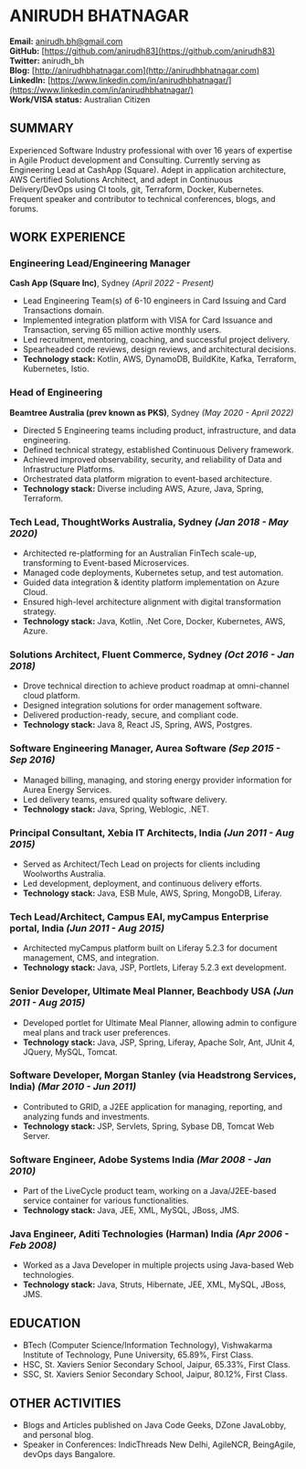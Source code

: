 # ANIRUDH BHATNAGAR

**Email:** anirudh.bh@gmail.com  
**GitHub:** [https://github.com/anirudh83](https://github.com/anirudh83)  
**Twitter:** anirudh_bh  
**Blog:** [http://anirudhbhatnagar.com](http://anirudhbhatnagar.com)  
**LinkedIn:** [https://www.linkedin.com/in/anirudhbhatnagar/](https://www.linkedin.com/in/anirudhbhatnagar/)  
**Work/VISA status:** Australian Citizen

## SUMMARY
Experienced Software Industry professional with over 16 years of expertise in Agile Product development and Consulting. Currently serving as Engineering Lead at CashApp (Square). Adept in application architecture, AWS Certified Solutions Architect, and adept in Continuous Delivery/DevOps using CI tools, git, Terraform, Docker, Kubernetes. Frequent speaker and contributor to technical conferences, blogs, and forums.

## WORK EXPERIENCE

### Engineering Lead/Engineering Manager
**Cash App (Square Inc)**, Sydney *(April 2022 - Present)*
- Lead Engineering Team(s) of 6-10 engineers in Card Issuing and Card Transactions domain.
- Implemented integration platform with VISA for Card Issuance and Transaction, serving 65 million active monthly users.
- Led recruitment, mentoring, coaching, and successful project delivery.
- Spearheaded code reviews, design reviews, and architectural decisions.
- **Technology stack:** Kotlin, AWS, DynamoDB, BuildKite, Kafka, Terraform, Kubernetes, Istio.

### Head of Engineering
**Beamtree Australia (prev known as PKS)**, Sydney *(May 2020 - April 2022)*
- Directed 5 Engineering teams including product, infrastructure, and data engineering.
- Defined technical strategy, established Continuous Delivery framework.
- Achieved improved observability, security, and reliability of Data and Infrastructure Platforms.
- Orchestrated data platform migration to event-based architecture.
- **Technology stack:** Diverse including AWS, Azure, Java, Spring, Terraform.

### Tech Lead, ThoughtWorks Australia, Sydney *(Jan 2018 - May 2020)*
- Architected re-platforming for an Australian FinTech scale-up, transforming to Event-based Microservices.
- Managed code deployments, Kubernetes setup, and test automation.
- Guided data integration & identity platform implementation on Azure Cloud.
- Ensured high-level architecture alignment with digital transformation strategy.
- **Technology stack:** Java, Kotlin, .Net Core, Docker, Kubernetes, AWS, Azure.

### Solutions Architect, Fluent Commerce, Sydney *(Oct 2016 - Jan 2018)*
- Drove technical direction to achieve product roadmap at omni-channel cloud platform.
- Designed integration solutions for order management software.
- Delivered production-ready, secure, and compliant code.
- **Technology stack:** Java 8, React JS, Spring, AWS, Postgres.

### Software Engineering Manager, Aurea Software *(Sep 2015 - Sep 2016)*
- Managed billing, managing, and storing energy provider information for Aurea Energy Services.
- Led delivery teams, ensured quality software delivery.
- **Technology stack:** Java, Spring, Weblogic, .NET.

### Principal Consultant, Xebia IT Architects, India *(Jun 2011 - Aug 2015)*
- Served as Architect/Tech Lead on projects for clients including Woolworths Australia.
- Led development, deployment, and continuous delivery efforts.
- **Technology stack:** Java, ESB Mule, AWS, Spring, MongoDB, Liferay.

### Tech Lead/Architect, Campus EAI, myCampus Enterprise portal, India *(Jun 2011 - Aug 2015)*
- Architected myCampus platform built on Liferay 5.2.3 for document management, CMS, and integration.
- **Technology stack:** Java, JSP, Portlets, Liferay 5.2.3 ext development.

### Senior Developer, Ultimate Meal Planner, Beachbody USA *(Jun 2011 - Aug 2015)*
- Developed portlet for Ultimate Meal Planner, allowing admin to configure meal plans and track user preferences.
- **Technology stack:** Java, JSP, Spring, Liferay, Apache Solr, Ant, JUnit 4, JQuery, MySQL, Tomcat.

### Software Developer, Morgan Stanley (via Headstrong Services, India) *(Mar 2010 - Jun 2011)*
- Contributed to GRID, a J2EE application for managing, reporting, and analyzing funds and investments.
- **Technology stack:** JSP, Servlets, Spring, Sybase DB, Tomcat Web Server.

### Software Engineer, Adobe Systems India *(Mar 2008 - Jan 2010)*
- Part of the LiveCycle product team, working on a Java/J2EE-based service container for various functionalities.
- **Technology stack:** Java, JEE, XML, MySQL, JBoss, JMS.

### Java Engineer, Aditi Technologies (Harman) India *(Apr 2006 - Feb 2008)*
- Worked as a Java Developer in multiple projects using Java-based Web technologies.
- **Technology stack:** Java, Struts, Hibernate, JEE, XML, MySQL, JBoss, JMS.

## EDUCATION
- BTech (Computer Science/Information Technology), Vishwakarma Institute of Technology, Pune University, 65.89%, First Class.
- HSC, St. Xaviers Senior Secondary School, Jaipur, 65.33%, First Class.
- SSC, St. Xaviers Senior Secondary School, Jaipur, 80.12%, First Class.

## OTHER ACTIVITIES
- Blogs and Articles published on Java Code Geeks, DZone JavaLobby, and personal blog.
- Speaker in Conferences: IndicThreads New Delhi, AgileNCR, BeingAgile, devOps days Bangalore.

